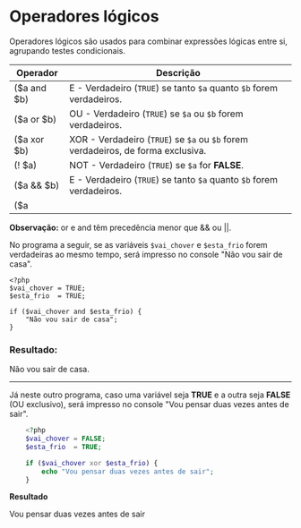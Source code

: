 # Operadores lógicos

Operadores lógicos são usados para combinar expressões lógicas entre si, 
agrupando testes condicionais.

Operador    | Descrição
--------    | ---------
($a and $b) | E   - Verdadeiro (`TRUE`) se tanto `$a` quanto `$b` forem verdadeiros. 
($a or $b)  | OU  - Verdadeiro (`TRUE`) se `$a` ou `$b` forem verdadeiros. 
($a xor $b) | XOR - Verdadeiro (`TRUE`) se `$a` ou `$b` forem verdadeiros, de forma exclusiva. 
(! $a)      | NOT - Verdadeiro (`TRUE`) se `$a` for **FALSE**. 
($a && $b)  | E   - Verdadeiro (`TRUE`) se tanto `$a` quanto `$b` forem verdadeiros. 
($a || $b)  | OU  - Verdadeiro (`TRUE`) se `$a` ou `$b` forem verdadeiros. 
 
**Observação:** or e and têm precedência menor que && ou ||.

No programa a seguir, se as variáveis `$vai_chover` e `$esta_frio` forem verdadeiras ao
mesmo tempo, será impresso no console "Não vou sair de casa".

    <?php 
    $vai_chover = TRUE;
    $esta_frio  = TRUE;

    if ($vai_chover and $esta_frio) {
    	"Não vou sair de casa";
    }

### Resultado:
Não vou sair de casa.
___

Já neste outro programa, caso uma variável seja **TRUE** e a outra seja **FALSE** (OU exclusivo), 
será impresso no console "Vou pensar duas vezes antes de sair".
```php
    <?php
    $vai_chover = FALSE;
    $esta_frio  = TRUE;

    if ($vai_chover xor $esta_frio) {
    	echo "Vou pensar duas vezes antes de sair";
    }
```

**Resultado**

Vou pensar duas vezes antes de sair